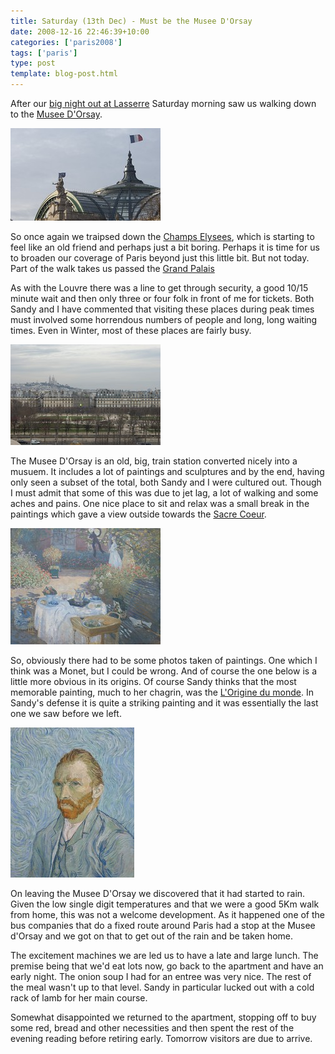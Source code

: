 ```yaml
---
title: Saturday (13th Dec) - Must be the Musee D'Orsay
date: 2008-12-16 22:46:39+10:00
categories: ['paris2008']
tags: ['paris']
type: post
template: blog-post.html
---
```

After our [big night out at Lasserre](/blog2/2008/12/16/a-night-at-lassere/) Saturday morning saw us walking down to the [Musee D'Orsay](http://en.wikipedia.org/wiki/Musee_d%27orsay).

[![The Grand Palais](images/3106189593_f9f29abc52_m.jpg)](http://www.flickr.com/photos/david_jones/3106189593/ "The Grand Palais by David T Jones, on Flickr")

So once again we traipsed down the [Champs Elysees](http://en.wikipedia.org/wiki/Champs_Elysees), which is starting to feel like an old friend and perhaps just a bit boring. Perhaps it is time for us to broaden our coverage of Paris beyond just this little bit. But not today. Part of the walk takes us passed the [Grand Palais](http://en.wikipedia.org/wiki/Grand_Palais)

As with the Louvre there was a line to get through security, a good 10/15 minute wait and then only three or four folk in front of me for tickets. Both Sandy and I have commented that visiting these places during peak times must involved some horrendous numbers of people and long, long waiting times. Even in Winter, most of these places are fairly busy.

[![sacre couer from musee de orsay](images/3107020768_87deeb0ee2_m.jpg)](http://www.flickr.com/photos/david_jones/3107020768/ "sacre couer from musee de orsay by David T Jones, on Flickr")

The Musee D'Orsay is an old, big, train station converted nicely into a musuem. It includes a lot of paintings and sculptures and by the end, having only seen a subset of the total, both Sandy and I were cultured out. Though I must admit that some of this was due to jet lag, a lot of walking and some aches and pains. One nice place to sit and relax was a small break in the paintings which gave a view outside towards the [Sacre Coeur](http://en.wikipedia.org/wiki/Basilique_du_Sacr%C3%A9-C%C5%93ur,_Paris).

[![A Monet?](images/3107021772_c471e01bf1_m.jpg)](http://www.flickr.com/photos/david_jones/3107021772/ "A Monet? by David T Jones, on Flickr")

So, obviously there had to be some photos taken of paintings. One which I think was a Monet, but I could be wrong. And of course the one below is a little more obvious in its origins. Of course Sandy thinks that the most memorable painting, much to her chagrin, was the [L'Origine du monde](http://flickr.com/photos/ddalledo/1149225055/). In Sandy's defense it is quite a striking painting and it was essentially the last one we saw before we left.

[![vincent van gogh](images/3106192293_aea4cf9613_m.jpg)](http://www.flickr.com/photos/david_jones/3106192293/ "vincent van gogh by David T Jones, on Flickr")

On leaving the Musee D'Orsay we discovered that it had started to rain. Given the low single digit temperatures and that we were a good 5Km walk from home, this was not a welcome development. As it happened one of the bus companies that do a fixed route around Paris had a stop at the Musee d'Orsay and we got on that to get out of the rain and be taken home.

The excitement machines we are led us to have a late and large lunch. The premise being that we'd eat lots now, go back to the apartment and have an early night. The onion soup I had for an entree was very nice. The rest of the meal wasn't up to that level. Sandy in particular lucked out with a cold rack of lamb for her main course.

Somewhat disappointed we returned to the apartment, stopping off to buy some red, bread and other necessities and then spent the rest of the evening reading before retiring early. Tomorrow visitors are due to arrive.